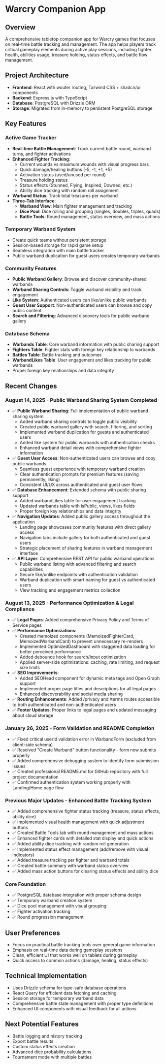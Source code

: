 # Warcry Companion App

## Overview
A comprehensive tabletop companion app for Warcry games that focuses on real-time battle tracking and management. The app helps players track critical gameplay elements during active play sessions, including fighter health, abilities usage, treasure holding, status effects, and battle flow management.

## Project Architecture
- **Frontend**: React with wouter routing, Tailwind CSS + shadcn/ui components
- **Backend**: Express.js with TypeScript
- **Database**: PostgreSQL with Drizzle ORM
- **Storage**: Migrated from in-memory to persistent PostgreSQL storage

## Key Features

### Active Game Tracker
- **Real-time Battle Management**: Track current battle round, warband turns, and fighter activations
- **Enhanced Fighter Tracking**: 
  - Current wounds vs maximum wounds with visual progress bars
  - Quick damage/healing buttons (-5, -1, +1, +5)
  - Activation status (used/unused per round)
  - Treasure holding status
  - Status effects (Stunned, Flying, Inspired, Downed, etc.)
  - Ability dice tracking with random roll assignment
- **Warband Status**: Track total treasures per warband
- **Three-Tab Interface**:
  - **Warband View**: Main fighter management and tracking
  - **Dice Pool**: Dice rolling and grouping (singles, doubles, triples, quads)
  - **Battle Tools**: Round management, status overview, and mass actions

### Temporary Warband System
- Create quick teams without persistent storage
- Session-based storage for rapid game setup
- Seamless integration with main battle tracker
- Public warband duplication for guest users creates temporary warbands

### Community Features
- **Public Warband Gallery**: Browse and discover community-shared warbands
- **Warband Sharing Controls**: Toggle warband visibility and track engagement
- **Like System**: Authenticated users can like/unlike public warbands
- **Guest User Support**: Non-authenticated users can browse and copy public content
- **Search and Filtering**: Advanced discovery tools for public warband gallery

### Database Schema
- **Warbands Table**: Core warband information with public sharing support
- **Fighters Table**: Fighter stats with foreign key relationship to warbands
- **Battles Table**: Battle tracking and outcomes
- **WarbandLikes Table**: User engagement and likes tracking for public warbands
- Proper foreign key relationships and data integrity

## Recent Changes

### August 14, 2025 - Public Warband Sharing System Completed
- ✅ **Public Warband Sharing**: Full implementation of public warband sharing system
  - Added warband sharing controls to toggle public visibility
  - Created public warband gallery with search, filtering, and sorting
  - Implemented warband duplication for guests and authenticated users
  - Added like system for public warbands with authentication checks
  - Enhanced warband detail views with comprehensive fighter information
- ✅ **Guest User Access**: Non-authenticated users can browse and copy public warbands
  - Seamless guest experience with temporary warband creation
  - Clear authentication prompts for premium features (saving permanently, liking)
  - Consistent UI/UX across authenticated and guest user flows
- ✅ **Database Enhancement**: Extended schema with public sharing support
  - Added warbandLikes table for user engagement tracking
  - Updated warbands table with isPublic, views, likes fields
  - Proper foreign key relationships and data integrity
- ✅ **Navigation Updates**: Added public gallery access throughout the application
  - Landing page showcases community features with direct gallery access
  - Navigation tabs include gallery for both authenticated and guest users
  - Strategic placement of sharing features in warband management interface
- ✅ **API Layer**: Comprehensive REST API for public warband operations
  - Public warband listing with advanced filtering and search capabilities
  - Secure like/unlike endpoints with authentication validation
  - Warband duplication with smart naming for guest vs authenticated users
  - View tracking and engagement metrics collection

### August 13, 2025 - Performance Optimization & Legal Compliance
- ✅ **Legal Pages**: Added comprehensive Privacy Policy and Terms of Service pages
- ✅ **Performance Optimizations**:
  - Created memoized components (MemoizedFighterCard, MemoizedWarbandCard) to prevent unnecessary re-renders
  - Implemented OptimizedDashboard with staggered data loading for better perceived performance
  - Added debounce hook for search/input optimization
  - Applied server-side optimizations: caching, rate limiting, and request size limits
- ✅ **SEO Improvements**:
  - Added SEOHead component for dynamic meta tags and Open Graph support
  - Implemented proper page titles and descriptions for all legal pages
  - Enhanced discoverability and social media sharing
- ✅ **Routing Enhancements**: Added /privacy and /terms routes accessible to both authenticated and non-authenticated users
- ✅ **Footer Updates**: Proper links to legal pages and updated messaging about cloud storage

### January 26, 2025 - Form Validation and README Completion
- ✅ Fixed critical userId validation error in WarbandForm (excluded from client-side schema)
- ✅ Resolved "Create Warband" button functionality - form now submits properly
- ✅ Added comprehensive debugging system to identify form submission issues
- ✅ Created professional README.md for GitHub repository with full project documentation
- ✅ Confirmed authentication system working properly with Landing/Home page flow

### Previous Major Updates - Enhanced Battle Tracking System
- ✅ Added comprehensive fighter status tracking (treasure, status effects, ability dice)
- ✅ Implemented visual health management with quick adjustment buttons
- ✅ Created Battle Tools tab with round management and mass actions
- ✅ Enhanced fighter cards with detailed stat display and quick actions
- ✅ Added ability dice tracking with random roll generation
- ✅ Implemented status effect management (add/remove with visual indicators)
- ✅ Added treasure tracking per fighter and warband totals
- ✅ Created battle summary with warband status overview
- ✅ Added mass action buttons for clearing status effects and ability dice

### Core Foundation
- ✅ PostgreSQL database integration with proper schema design
- ✅ Temporary warband creation system
- ✅ Dice pool management with visual grouping
- ✅ Fighter activation tracking
- ✅ Round progression management

## User Preferences
- Focus on practical battle tracking tools over general game information
- Emphasis on real-time data during gameplay sessions
- Clean, efficient UI that works well on tablets during gameplay
- Quick access to common actions (damage, healing, status effects)

## Technical Implementation
- Uses Drizzle schema for type-safe database operations
- React Query for efficient data fetching and caching
- Session storage for temporary warband data
- Comprehensive battle state management with proper type definitions
- Enhanced UI components with visual feedback for all actions

## Next Potential Features
- Battle logging and history tracking
- Export battle results
- Custom status effects creation
- Advanced dice probability calculations
- Tournament mode with multiple battles
